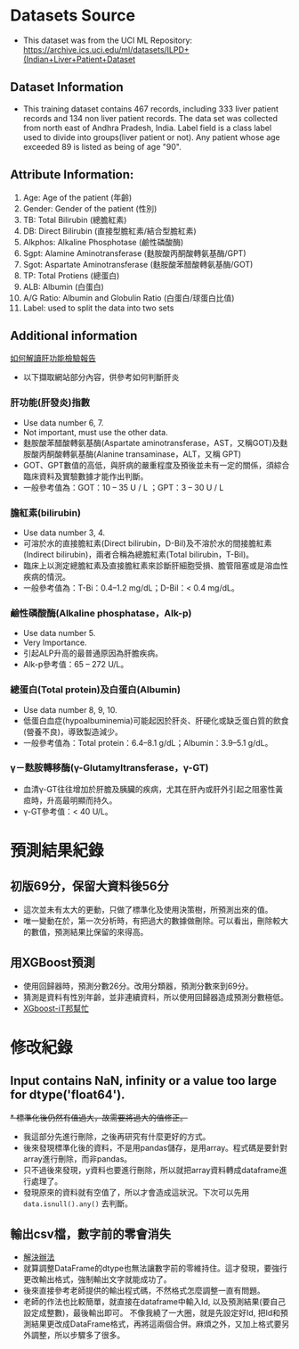 # Datasets Source* This dataset was from the UCI ML Repository: https://archive.ics.uci.edu/ml/datasets/ILPD+(Indian+Liver+Patient+Dataset## Dataset Information* This training dataset contains 467 records, including 333 liver patient records and 134 non liver patient records. The data set was collected from north east of Andhra Pradesh, India. Label field is a class label used to divide into groups(liver patient or not). Any patient whose age exceeded 89 is listed as being of age "90".## Attribute Information:1. Age: Age of the patient (年齡)2. Gender: Gender of the patient (性別)3. TB: Total Bilirubin (總膽紅素)4. DB: Direct Bilirubin (直接型膽紅素/結合型膽紅素)5. Alkphos: Alkaline Phosphotase (鹼性磷酸酶)6. Sgpt: Alamine Aminotransferase (麩胺酸丙酮酸轉氨基酶/GPT)7. Sgot: Aspartate Aminotransferase (麩胺酸苯醋酸轉氨基酶/GOT)8. TP: Total Protiens (總蛋白)9. ALB: Albumin (白蛋白)10. A/G Ratio: Albumin and Globulin Ratio (白蛋白/球蛋白比值)11. Label: used to split the data into two sets## Additional information[如何解讀肝功能檢驗報告](https://www.jah.org.tw/form/index-1.asp?m=3&m1=8&m2=366&gp=361&id=522)* 以下擷取網站部分內容，供參考如何判斷肝炎### 肝功能(肝發炎)指數* Use data number 6, 7.* Not important, must use the other data.* 麩胺酸苯醋酸轉氨基酶(Aspartate aminotransferase，AST，又稱GOT)及麩胺酸丙酮酸轉氨基酶(Alanine transaminase，ALT，又稱 GPT)* GOT、GPT數值的高低，與肝病的嚴重程度及預後並未有一定的關係，須綜合臨床資料及實驗數據才能作出判斷。* 一般參考值為：GOT：10 – 35 U / L ；GPT：3 – 30 U / L### 膽紅素(bilirubin)* Use data number 3, 4.* 可溶於水的直接膽紅素(Direct bilirubin，D-Bil)及不溶於水的間接膽紅素(Indirect bilirubin)，兩者合稱為總膽紅素(Total bilirubin，T-Bil)。* 臨床上以測定總膽紅素及直接膽紅素來診斷肝細胞受損、膽管阻塞或是溶血性疾病的情況。* 一般參考值為：T-Bi：0.4–1.2 mg/dL；D-Bil：< 0.4 mg/dL。### 鹼性磷酸酶(Alkaline phosphatase，Alk-p)* Use data number 5.* Very Importance.* 引起ALP升高的最普通原因為肝膽疾病。* Alk-p參考值：65 – 272 U/L。### 總蛋白(Total protein)及白蛋白(Albumin)* Use data number 8, 9, 10.* 低蛋白血症(hypoalbuminemia)可能起因於肝炎、肝硬化或缺乏蛋白質的飲食(營養不良)，導致製造減少。* 一般參考值為：Total protein：6.4–8.1 g/dL；Albumin：3.9–5.1 g/dL。### γ－麩胺轉移酶(γ-Glutamyltransferase，γ-GT)* 血清γ-GT往往增加於肝膽及胰臟的疾病，尤其在肝內或肝外引起之阻塞性黃疸時，升高最明顯而持久。* γ-GT參考值：< 40 U/L。# 預測結果紀錄## 初版69分，保留大資料後56分* 這次並未有太大的更動，只做了標準化及使用決策樹，所預測出來的值。* 唯一變動在於，第一次分析時，有把過大的數據做刪除。可以看出，刪除較大的數值，預測結果比保留的來得高。## 用XGBoost預測* 使用回歸器時，預測分數26分。改用分類器，預測分數來到69分。* 猜測是資料有性別年齡，並非連續資料，所以使用回歸器造成預測分數極低。* [XGboost-iT邦幫忙](https://ithelp.ithome.com.tw/m/articles/10268984)# 修改紀錄## Input contains NaN, infinity or a value too large for dtype('float64').~~* 標準化後仍然有值過大，故需要將過大的值修正。~~* 我這部分先進行刪除，之後再研究有什麼更好的方式。* 後來發現標準化後的資料，不是用pandas儲存，是用array。程式碼是要針對array進行刪除，而非pandas。* 只不過後來發現，y資料也要進行刪除，所以就把array資料轉成dataframe進行處理了。* 發現原來的資料就有空值了，所以才會造成這狀況。下次可以先用 `data.isnull().any()` 去判斷。## 輸出csv檔，數字前的零會消失* [解決辦法](https://stackoverflow.com/questions/41240535/how-can-i-keep-leading-zeros-in-a-column-when-i-export-to-csv)* 就算調整DataFrame的dtype也無法讓數字前的零維持住。這才發現，要強行更改輸出格式，強制輸出文字就能成功了。* 後來直接參考老師提供的輸出程式碼，不然格式怎麼調整一直有問題。* 老師的作法也比較簡單，就直接在dataframe中輸入Id, 以及預測結果(要自己設定成整數)，最後輸出即可。不像我繞了一大圈，就是先設定好Id, 把Id和預測結果更改成DataFrame格式，再將這兩個合併。麻煩之外，又加上格式要另外調整，所以步驟多了很多。
